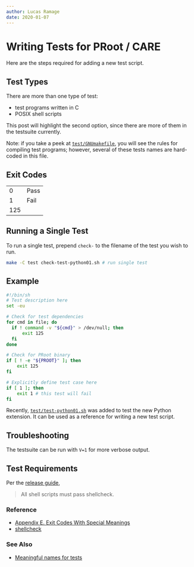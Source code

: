 ```yaml
---
author: Lucas Ramage
date: 2020-01-07
---
```


# Writing Tests for PRoot / CARE

Here are the steps required for adding a new test script.

## Test Types

There are more than one type of test:

- test programs written in C
- POSIX shell scripts

This post will highlight the second option, since there are more of them in the testsuite currently.

Note: if you take a peek at [`test/GNUmakefile`](https://github.com/proot-me/proot/blob/master/test/GNUmakefile), you will see the rules for compiling test programs; however, several of these tests names are hard-coded in this file.

## Exit Codes

| | |
| - | - |
| 0 | Pass |
| 1 | Fail |
| 125 | |

## Running a Single Test

To run a single test, prepend `check-` to the filename of the test you wish to run.

```sh
make -C test check-test-python01.sh # run single test
```

## Example

```sh
#!/bin/sh
# Test description here
set -eu

# Check for test dependencies
for cmd in file; do
  if ! command -v "${cmd}" > /dev/null; then
      exit 125
  fi
done

# Check for PRoot binary
if [ ! -e "${PROOT}" ]; then
    exit 125
fi

# Explicitly define test case here
if [ 1 ]; then
    exit 1 # this test will fail
fi
```

Recently, [`test/test-python01.sh`](https://github.com/proot-me/proot/blob/master/test/test-python01.sh) was added
to test the new Python extension. It can be used as a reference for writing a new test script.

## Troubleshooting

The testsuite can be run with `V=1` for more verbose output.

## Test Requirements

Per the [release guide](https://github.com/proot-me/proot/blob/master/doc/howto-release.rst),

> All shell scripts must pass shellcheck.

### Reference

- [Appendix E. Exit Codes With Special Meanings](http://tldp.org/LDP/abs/html/exitcodes.html)
- [shellcheck](https://www.shellcheck.net)

### See Also

- [Meaningful names for tests](https://github.com/proot-me/proot/issues/164)
